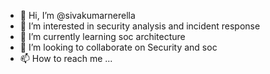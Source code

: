 - 👋 Hi, I’m @sivakumarnerella
- 👀 I’m interested in security analysis and incident response 
- 🌱 I’m currently learning soc architecture 
- 💞️ I’m looking to collaborate on Security and soc
- 📫 How to reach me ...

<!---
sivakumarnerella/sivakumarnerella is a ✨ special ✨ repository because its `README.md` (this file) appears on your GitHub profile.
You can click the Preview link to take a look at your changes.
--->
